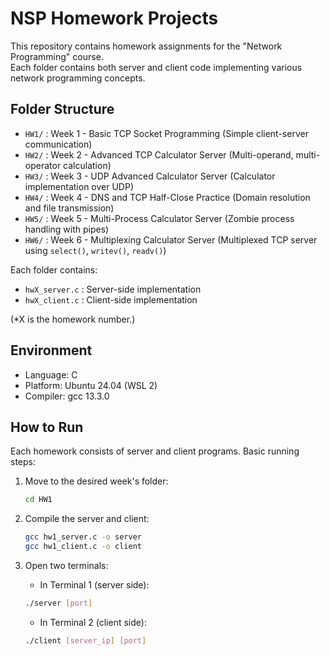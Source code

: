 # NSP Homework Projects

This repository contains homework assignments for the "Network Programming" course.  
Each folder contains both server and client code implementing various network programming concepts.

## Folder Structure

- `HW1/` : Week 1 - Basic TCP Socket Programming (Simple client-server communication)
- `HW2/` : Week 2 - Advanced TCP Calculator Server (Multi-operand, multi-operator calculation)
- `HW3/` : Week 3 - UDP Advanced Calculator Server (Calculator implementation over UDP)
- `HW4/` : Week 4 - DNS and TCP Half-Close Practice (Domain resolution and file transmission)
- `HW5/` : Week 5 - Multi-Process Calculator Server (Zombie process handling with pipes)
- `HW6/` : Week 6 - Multiplexing Calculator Server (Multiplexed TCP server using `select()`, `writev()`, `readv()`)

Each folder contains:
- `hwX_server.c` : Server-side implementation
- `hwX_client.c` : Client-side implementation

(*X is the homework number.)

## Environment

- Language: C
- Platform: Ubuntu 24.04 (WSL 2)
- Compiler: gcc 13.3.0

## How to Run

Each homework consists of server and client programs.
Basic running steps:

1. Move to the desired week's folder:
   ```bash
   cd HW1
   ```

2. Compile the server and client:
   ```bash
   gcc hw1_server.c -o server
   gcc hw1_client.c -o client
   ```

3. Open two terminals:
   - In Terminal 1 (server side):
   ```bash
   ./server [port] 
   ```
   
   - In Terminal 2 (client side):
   ```bash
   ./client [server_ip] [port]
   ```
